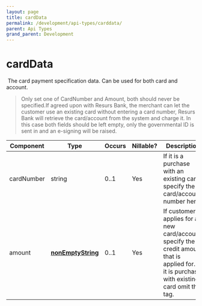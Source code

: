 ```yaml
---
layout: page
title: cardData
permalink: /development/api-types/carddata/
parent: Api Types
grand_parent: Development
---
```




# cardData 

 The card payment specification data. Can be used for both card and
account.

> Only set one of CardNumber and Amount, both should never be
> specified.If agreed upon with Resurs Bank, the merchant can let the
> customer use an existing card without entering a card number, Resurs
> Bank will retrieve the card/account from the system and charge it. In
> this case both fields should be left empty, only the governmental ID
> is sent in and an e-signing will be raised.

| Component  | Type                                  | Occurs | Nillable? | Description                                                                                                                                    |
|------------|---------------------------------------|--------|-----------|------------------------------------------------------------------------------------------------------------------------------------------------|
| cardNumber | string                                | 0..1   | Yes       | If it is a purchase with an existing card specify the card/account number here.                                                                |
| amount     | **[nonEmptyString](/development/api-types/simple-types/)** | 0..1   | Yes       | If customer applies for a new card/account, specify the credit amount that is applied for. If it is purchase with existing card omit this tag. |

